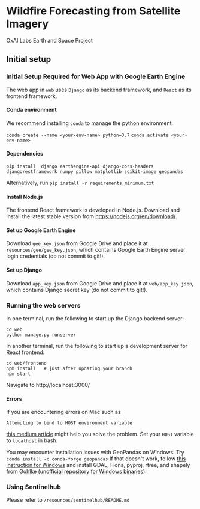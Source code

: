 # Wildfire Forecasting from Satellite Imagery
OxAI Labs Earth and Space Project

## Initial setup
### Initial Setup Required for Web App with Google Earth Engine
The web app in `web` uses `Django` as its backend framework, and `React` as its frontend framework. 

#### Conda environment
We recommend installing `conda` to manage the python environment. 

`conda create --name <your-env-name> python=3.7`
`conda activate <your-env-name>`

#### Dependencies
`pip install 
django
earthengine-api
django-cors-headers
djangorestframework
numpy
pillow
matplotlib
scikit-image
geopandas
`

Alternatively, run
`pip install -r requirements_minimum.txt`

#### Install Node.js
The frontend React framework is developed in Node.js. Download and install the latest stable version from https://nodejs.org/en/download/.

#### Set up Google Earth Engine
Download `gee_key.json` from Google Drive and place it at `resources/gee/gee_key.json`, which contains Google Earth Engine server login credentials (do not commit to git!).

#### Set up Django
Download `app_key.json` from Google Drive and place it at `web/app_key.json`, which contains Django secret key (do not commit to git!).

### Running the web servers
In one terminal, run the following to start up the Django backend server:
```
cd web
python manage.py runserver
```

In another terminal, run the following to start up a development server for React frontend:

```
cd web/frontend
npm install   # just after updating your branch
npm start
```

Navigate to http://localhost:3000/

#### Errors
If you are encountering errors on Mac such as
```
Attempting to bind to HOST environment variable
```
[this medium article](https://medium.com/@choy/fixing-create-react-app-when-npm-fails-to-start-because-your-host-environment-variable-is-being-4c8a9fa0b461) might help you solve the problem. Set your `HOST` variable to `localhost` in bash.

You may encounter installation issues with GeoPandas on Windows. Try
`conda install -c conda-forge geopandas`
If that doesn't work, follow [this instruction for Windows](https://geoffboeing.com/2014/09/using-geopandas-windows/) 
and install GDAL, Fiona, pyproj, rtree, and shapely from [Gohlke (unofficial repository for Windows binaries)](https://www.lfd.uci.edu/~gohlke/pythonlibs/).
### Using Sentinelhub
Please refer to `/resources/sentinelhub/README.md`
